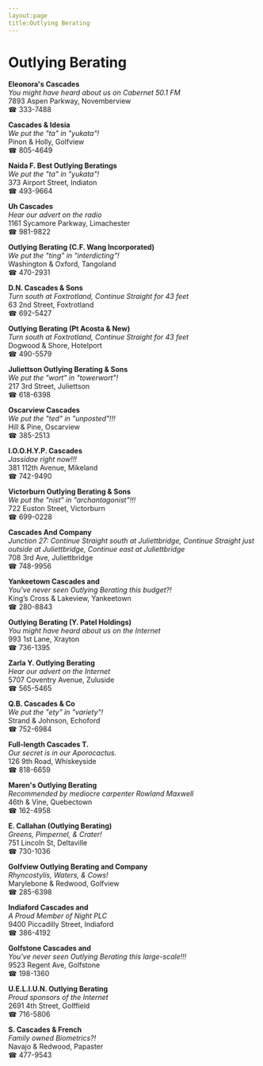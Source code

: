 ```yaml
---
layout:page
title:Outlying Berating
---
```

# Outlying Berating

**Eleonora's Cascades**  
_You might have heard about us on Cabernet 50.1 FM_  
7893 Aspen Parkway, Novemberview  
☎ 333-7488



**Cascades & Idesia**  
_We put the "ta" in "yukata"!_  
Pinon & Holly, Golfview  
☎ 805-4649



**Naida F. Best Outlying Beratings**  
_We put the "ta" in "yukata"!_  
373 Airport Street, Indiaton  
☎ 493-9664



**Uh Cascades**  
_Hear our advert on the radio_  
1161 Sycamore Parkway, Limachester  
☎ 981-9822



**Outlying Berating (C.F. Wang Incorporated)**  
_We put the "ting" in "interdicting"!_  
Washington & Oxford, Tangoland  
☎ 470-2931



**D.N. Cascades & Sons**  
_Turn south at Foxtrotland, Continue Straight for 43 feet_  
63 2nd Street, Foxtrotland  
☎ 692-5427



**Outlying Berating (Pt Acosta & New)**  
_Turn south at Foxtrotland, Continue Straight for 43 feet_  
Dogwood & Shore, Hotelport  
☎ 490-5579



**Juliettson Outlying Berating & Sons**  
_We put the "wort" in "towerwort"!_  
217 3rd Street, Juliettson  
☎ 618-6398



**Oscarview Cascades**  
_We put the "ted" in "unposted"!!!_  
Hill & Pine, Oscarview  
☎ 385-2513



**I.O.O.H.Y.P. Cascades**  
_Jassidae right now!!!_  
381 112th Avenue, Mikeland  
☎ 742-9490



**Victorburn Outlying Berating & Sons**  
_We put the "nist" in "archantagonist"!!!_  
722 Euston Street, Victorburn  
☎ 699-0228



**Cascades And Company**  
_Junction 27: Continue Straight south at Juliettbridge, Continue Straight just outside at Juliettbridge, Continue east at Juliettbridge_  
708 3rd Ave, Juliettbridge  
☎ 748-9956



**Yankeetown Cascades and**  
_You've never seen Outlying Berating this budget?!_  
King’s Cross & Lakeview, Yankeetown  
☎ 280-8843



**Outlying Berating (Y. Patel Holdings)**  
_You might have heard about us on the Internet_  
993 1st Lane, Xrayton  
☎ 736-1395



**Zarla Y. Outlying Berating**  
_Hear our advert on the Internet_  
5707 Coventry Avenue, Zuluside  
☎ 565-5465



**Q.B. Cascades & Co**  
_We put the "ety" in "variety"!_  
Strand & Johnson, Echoford  
☎ 752-6984



**Full-length Cascades T.**  
_Our secret is in our Aporocactus._  
126 9th Road, Whiskeyside  
☎ 818-6659



**Maren's Outlying Berating**  
_Recommended by mediocre carpenter Rowland Maxwell_  
46th & Vine, Quebectown  
☎ 162-4958



**E. Callahan (Outlying Berating)**  
_Greens, Pimpernel, & Crater!_  
751 Lincoln St, Deltaville  
☎ 730-1036



**Golfview Outlying Berating and Company**  
_Rhyncostylis, Waters, & Cows!_  
Marylebone & Redwood, Golfview  
☎ 285-6398



**Indiaford Cascades and**  
_A Proud Member of Night PLC_  
9400 Piccadilly Street, Indiaford  
☎ 386-4192



**Golfstone Cascades and**  
_You've never seen Outlying Berating this large-scale!!!_  
9523 Regent Ave, Golfstone  
☎ 198-1360



**U.E.L.I.U.N. Outlying Berating**  
_Proud sponsors of the Internet_  
2691 4th Street, Golffield  
☎ 716-5806



**S. Cascades & French**  
_Family owned Biometrics?!_  
Navajo & Redwood, Papaster  
☎ 477-9543




